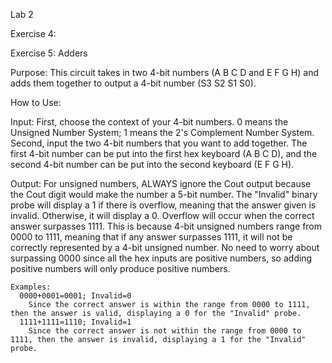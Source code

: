 Lab 2

Exercise 4:

Exercise 5: Adders

Purpose:
This circuit takes in two 4-bit numbers (A B C D and E F G H) and adds them together to output a 4-bit number (S3 S2 S1 S0).

How to Use:

Input: First, choose the context of your 4-bit numbers. 0 means the Unsigned Number System; 1 means the 2's Complement Number System. Second, input the two 4-bit numbers that you want to add together. The first 4-bit number can be put into the first hex keyboard (A B C D), and the second 4-bit number can be put into the second keyboard (E F G H).
	
Output: For unsigned numbers, ALWAYS ignore the Cout output because the Cout digit would make the number a 5-bit number. The "Invalid" binary probe will display a 1 if there is overflow, meaning that the answer given is invalid. Otherwise, it will display a 0. Overflow will occur when the correct answer surpasses 1111. This is because 4-bit unsigned numbers range from 0000 to 1111, meaning that if any answer surpasses 1111, it will not be correctly represented by a 4-bit unsigned number. No need to worry about surpassing 0000 since all the hex inputs are positive numbers, so adding positive numbers will only produce positive numbers.
      
    Examples:
      0000+0001=0001; Invalid=0
        Since the correct answer is within the range from 0000 to 1111, then the answer is valid, displaying a 0 for the "Invalid" probe.
      1111+1111=1110; Invalid=1
        Since the correct answer is not within the range from 0000 to 1111, then the answer is invalid, displaying a 1 for the "Invalid" probe.
